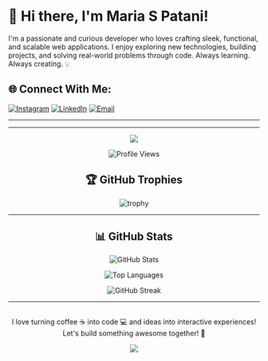 # 👋 Hi there, I'm Maria S Patani!

I'm a passionate and curious developer who loves crafting sleek, functional, and scalable web applications. I enjoy exploring new technologies, building projects, and solving real-world problems through code. Always learning. Always creating. 💡

## 🌐 Connect With Me:
[![Instagram](https://img.shields.io/badge/Instagram-%23E4405F.svg?logo=Instagram&logoColor=white)](https://instagram.com/maria_s_patani)
[![LinkedIn](https://img.shields.io/badge/LinkedIn-%230077B5.svg?logo=linkedin&logoColor=white)](https://www.linkedin.com/in/maria-s-patani-79a6a0327)
[![Email](https://img.shields.io/badge/Email-D14836?logo=gmail&logoColor=white)](mailto:chinnu.patani0808@gmail.com)

---

<!--## 💻 Tech Stack

### 🌐 Frontend
![HTML5](https://img.shields.io/badge/html5-%23E34F26.svg?style=for-the-badge&logo=html5&logoColor=white)
![JavaScript](https://img.shields.io/badge/javascript-%23323330.svg?style=for-the-badge&logo=javascript&logoColor=%23F7DF1E)--->

<!--### 🛠️ Tools, Languages & Design
![Python](https://img.shields.io/badge/python-3670A0?style=for-the-badge&logo=python&logoColor=ffdd54)
![Java](https://img.shields.io/badge/java-%23ED8B00.svg?style=for-the-badge&logo=openjdk&logoColor=white)
![C](https://img.shields.io/badge/c-%2300599C.svg?style=for-the-badge&logo=c&logoColor=white)-->


---
<!-- 🌊 Top Animated Wave Banner -->
<p align="center">
  <img src="https://capsule-render.vercel.app/api?type=waving&color=FF0054&height=120&animation=fadeIn&fontAlignY=40"/>
</p>

<div align="center">

![Profile Views](https://komarev.com/ghpvc/?username=mariaspatani&color=blue&style=for-the-badge)

## 🏆 GitHub Trophies  
![trophy](https://github-profile-trophy.vercel.app/?username=mariaspatani&theme=radical&no-frame=false&no-bg=true&margin-w=15&column=4&rank=SECRET,SSS,SS,S,AAA,AA,A,B,C)

---

## 📊 GitHub Stats  
![GitHub Stats](https://github-readme-stats.vercel.app/api?username=mariaspatani&show_icons=true&theme=tokyonight)

![Top Languages](https://github-readme-stats.vercel.app/api/top-langs/?username=mariaspatani&layout=compact&theme=radical)


![GitHub Streak](https://streak-stats.demolab.com?user=mariaspatani&theme=radical&hide_border=false) 


---

## 
I love turning coffee ☕ into code 💻 and ideas into interactive experiences!  
Let's build something awesome together! 🚀

</div>

<!-- 🌊 Bottom Animated Wave Banner -->
<p align="center">
  <img src="https://capsule-render.vercel.app/api?type=waving&color=FF0054&height=120&section=footer"/>
</p>
